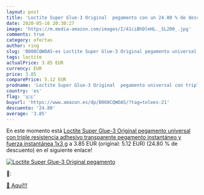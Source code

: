 ```yaml
---
layout: post
title: 'Loctite Super Glue-3 Original  pegamento con un 24.80 % de descuento'
date: 2020-05-16 20:30:27
image: 'https://m.media-amazon.com/images/I/41ciBhDlmHL._SL200_.jpg'
comments: true
category: ofertas
author: ring
slug: 'B008CQWOAS-es Loctite Super Glue-3 Original pegamento universal con...'
tags: loctite
actualPrice: 3.85 EUR
currency: EUR
price: 3.85
comparePrice: 5.12 EUR
prodname: 'Loctite Super Glue-3 Original  pegamento universal con triple resistencia  adhesivo transparente  pegamento instantáneo y fuerza instantánea  1x3 g'
country: 'es'
flag: '🇪🇸'
buyurl: 'https://www.amazon.es/dp/B008CQWOAS/?tag=tolees-21'
descuento: '24.80'
average: '3.85'
---
```


En este momento está [Loctite Super Glue-3 Original  pegamento universal con triple resistencia  adhesivo transparente  pegamento instantáneo y fuerza instantánea  1x3 g](https://www.amazon.es/dp/B008CQWOAS/?tag=tolees-21) a 3.85 EUR (original: 5.12 EUR) (24.80 %  de descuento) en el siguiente enlace!

[![Loctite Super Glue-3 Original  pegamento](https://m.media-amazon.com/images/I/41ciBhDlmHL._SL200_.jpg)](https://www.amazon.es/dp/B008CQWOAS/?tag=tolees-21)

🔎:


[🛒 Aquí!!!](https://www.amazon.es/dp/B008CQWOAS/?tag=tolees-21)
